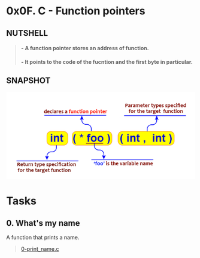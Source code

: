 # **0x0F. C - Function pointers**

## NUTSHELL
> #### - A function pointer stores an address of function.
> #### - It points to the code of the fucntion and the first byte in particular.



## SNAPSHOT
![Structs](assets/fp.png)


# Tasks

## **0. What's my name**
A function that prints a name.
> [0-print_name.c](https://github.com/Viestar/alx-low_level_programming/commit/)
